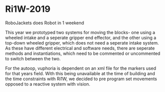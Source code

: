 # Ri1W-2019
RoboJackets does Robot in 1 weekend

This year we prototyped two systems for moving the blocks- one using a wheeled intake and a seperate gripper end effector, and the other using a top-down wheeled gripper, which does not need a seperate intake system. As these have different electrical and software needs, there are seperate methods and instantiations, which need to be commented or uncommented to switch between the two.

For the autoop, vuphoria is dependent on an xml file for the markers used for that years field. With this being unavailable at the time of building and the time constraints with Ri1W, we decided to pre program set movements opposed to a reactive system with vision.


